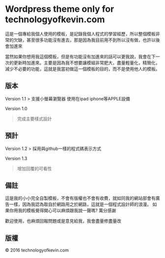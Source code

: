 <h1>Wordpress theme only for technologyofkevin.com</h1>

這是一個專給我個人使用的模板，是記錄我個人程式的學習經歷，所以整個模板非常的欠缺，甚至很多功能沒有進去，那是因為我目前用不到所以沒有做，也許以後會加進來

當然如果你想用我這個模板，但是有功能沒有加進來的話可以更我說，我會在下一次的更新時加進來。主要是因為我不想要讓模組非常肥大，盡量輕量化，精簡化，減少不必要的功能，這就是我當初做這一個模板的目的，而不是使用他人的模板。

<h2>版本</h2>
Version 1.1
> 支援小螢幕瀏覽器 使用在ipad iphone等APPLE設備

Version 1.0
> 完成主要樣式設計

<h2>預計</h2>
Version 1.2
> 採用與github一樣的程式碼表示方式

Version 1.3
> 增加回覆的可看性

<h2>備註</h2>
這是我的小小完全自製模板，不會有版權也不會有收費，就如同我的網站部會有廣告一樣，因為我認為取自於網路用之於網路，這就是一個程式設計師的浪漫。
如果你用我的模板覺得開心可以麻煩跟我說一聲嗎? 萬分感謝

歡迎使用，也麻煩回報問題或是意見給我，我會盡量修盡量改

<h2>版權</h2>
&copy; 2016 technologyofkevin.com
